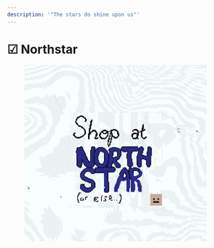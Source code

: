 ```yaml
---
description: '"The stars do shine upon us"'
---
```


# ☑ Northstar

<figure><img src="../../../../.gitbook/assets/image (3).png" alt=""><figcaption></figcaption></figure>

